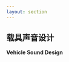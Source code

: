 ```yaml
---
layout: section
---
```


## 载具声音设计
**Vehicle Sound Design**

<!--
Refer:
- https://www.audiokinetic.com/zh/blog/make-racing-engine-sound-based-on-rev2/
- https://www.audiokinetic.com/en/blog/engine-sound-modeling-from-sampling-to-granular-synthesis-in-wwise/
-->